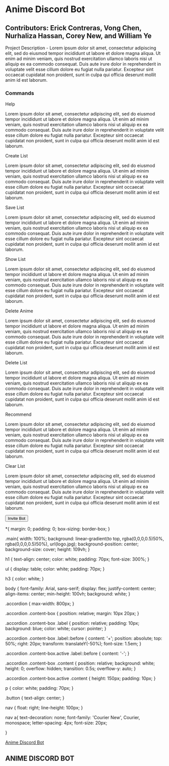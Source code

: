<!DOCTYPE html>
<html lang="en">
<head>
    <title> Anime Discord Bot </title>
    <link rel="stylesheet" href="style.css"> 
</head>
<body>
    <div class="main"> 
        <h1> Anime Discord Bot </h1>
        <h2> Contributors: Erick Contreras, Vong Chen, Nurhaliza Hassan, Corey New, and William Ye </h2>
        <p> Project Description - Lorem ipsum dolor sit amet, consectetur adipiscing elit, sed do eiusmod tempor 
            incididunt ut labore et dolore magna aliqua. Ut enim ad minim veniam, quis nostrud 
            exercitation ullamco laboris nisi ut aliquip ex ea commodo consequat. Duis aute 
            irure dolor in reprehenderit in voluptate velit esse cillum dolore eu fugiat nulla 
            pariatur. Excepteur sint occaecat cupidatat non proident, sunt in culpa qui officia 
            deserunt mollit anim id est laborum.</p>
        <h3> Commands </h3>
        <div class="accordion">
            <div class="content-box">
                <div class="label"> Help </div>
                <div class="content">
                    <p> Lorem ipsum dolor sit amet, consectetur adipiscing elit, sed do eiusmod tempor 
                        incididunt ut labore et dolore magna aliqua. Ut enim ad minim veniam, quis nostrud 
                        exercitation ullamco laboris nisi ut aliquip ex ea commodo consequat. Duis aute 
                        irure dolor in reprehenderit in voluptate velit esse cillum dolore eu fugiat nulla 
                        pariatur. Excepteur sint occaecat cupidatat non proident, sunt in culpa qui officia 
                        deserunt mollit anim id est laborum.
                    </p>
                </div>
            </div>
            <div class="content-box">
                <div class="label"> Create List </div>
                <div class="content">
                    <p> Lorem ipsum dolor sit amet, consectetur adipiscing elit, sed do eiusmod tempor 
                        incididunt ut labore et dolore magna aliqua. Ut enim ad minim veniam, quis nostrud 
                        exercitation ullamco laboris nisi ut aliquip ex ea commodo consequat. Duis aute 
                        irure dolor in reprehenderit in voluptate velit esse cillum dolore eu fugiat nulla 
                        pariatur. Excepteur sint occaecat cupidatat non proident, sunt in culpa qui officia 
                        deserunt mollit anim id est laborum.
                    </p>
                </div>
            </div>
            <div class="content-box">
                <div class="label"> Save List </div>
                <div class="content">
                    <p> Lorem ipsum dolor sit amet, consectetur adipiscing elit, sed do eiusmod tempor 
                        incididunt ut labore et dolore magna aliqua. Ut enim ad minim veniam, quis nostrud 
                        exercitation ullamco laboris nisi ut aliquip ex ea commodo consequat. Duis aute 
                        irure dolor in reprehenderit in voluptate velit esse cillum dolore eu fugiat nulla 
                        pariatur. Excepteur sint occaecat cupidatat non proident, sunt in culpa qui officia 
                        deserunt mollit anim id est laborum.
                    </p>
                </div>
            </div>
            <div class="content-box">
                <div class="label"> Show List </div>
                <div class="content">
                    <p> Lorem ipsum dolor sit amet, consectetur adipiscing elit, sed do eiusmod tempor 
                        incididunt ut labore et dolore magna aliqua. Ut enim ad minim veniam, quis nostrud 
                        exercitation ullamco laboris nisi ut aliquip ex ea commodo consequat. Duis aute 
                        irure dolor in reprehenderit in voluptate velit esse cillum dolore eu fugiat nulla 
                        pariatur. Excepteur sint occaecat cupidatat non proident, sunt in culpa qui officia 
                        deserunt mollit anim id est laborum.
                    </p>
                </div>
            </div>
            <div class="content-box">
                <div class="label"> Delete Anime </div>
                <div class="content">
                    <p> Lorem ipsum dolor sit amet, consectetur adipiscing elit, sed do eiusmod tempor 
                        incididunt ut labore et dolore magna aliqua. Ut enim ad minim veniam, quis nostrud 
                        exercitation ullamco laboris nisi ut aliquip ex ea commodo consequat. Duis aute 
                        irure dolor in reprehenderit in voluptate velit esse cillum dolore eu fugiat nulla 
                        pariatur. Excepteur sint occaecat cupidatat non proident, sunt in culpa qui officia 
                        deserunt mollit anim id est laborum.
                    </p>
                </div>
            </div>
            <div class="content-box">
                <div class="label"> Delete List </div>
                <div class="content">
                    <p> Lorem ipsum dolor sit amet, consectetur adipiscing elit, sed do eiusmod tempor 
                        incididunt ut labore et dolore magna aliqua. Ut enim ad minim veniam, quis nostrud 
                        exercitation ullamco laboris nisi ut aliquip ex ea commodo consequat. Duis aute 
                        irure dolor in reprehenderit in voluptate velit esse cillum dolore eu fugiat nulla 
                        pariatur. Excepteur sint occaecat cupidatat non proident, sunt in culpa qui officia 
                        deserunt mollit anim id est laborum.
                    </p>
                </div>
            </div>
            <div class="content-box">
                <div class="label"> Recommend </div>
                <div class="content">
                    <p> Lorem ipsum dolor sit amet, consectetur adipiscing elit, sed do eiusmod tempor 
                        incididunt ut labore et dolore magna aliqua. Ut enim ad minim veniam, quis nostrud 
                        exercitation ullamco laboris nisi ut aliquip ex ea commodo consequat. Duis aute 
                        irure dolor in reprehenderit in voluptate velit esse cillum dolore eu fugiat nulla 
                        pariatur. Excepteur sint occaecat cupidatat non proident, sunt in culpa qui officia 
                        deserunt mollit anim id est laborum.
                    </p>
                </div>
            </div>
            <div class="content-box">
                <div class="label"> Clear List </div>
                <div class="content">
                    <p> Lorem ipsum dolor sit amet, consectetur adipiscing elit, sed do eiusmod tempor 
                        incididunt ut labore et dolore magna aliqua. Ut enim ad minim veniam, quis nostrud 
                        exercitation ullamco laboris nisi ut aliquip ex ea commodo consequat. Duis aute 
                        irure dolor in reprehenderit in voluptate velit esse cillum dolore eu fugiat nulla 
                        pariatur. Excepteur sint occaecat cupidatat non proident, sunt in culpa qui officia 
                        deserunt mollit anim id est laborum.
                    </p>
                </div>
            </div>
        </div>
        <div class="button"> 
        <button onclick="window.open('https://discord.com/api/oauth2/authorize?client_id=942280719655395369&permissions=534723951680&scope=bot');">Invite Bot</button>
        </div>
    </div>
</body>
<script src="index.js"></script>


*{
    margin: 0;
    padding: 0;
    box-sizing: border-box;
}

.main{
    width: 100%;
    background: linear-gradient(to top, rgba(0,0,0,0.5)50%, rgba(0,0,0,0.5)50%), url(logo.jpg);
    background-position: center;
    background-size: cover;
    height: 109vh; 
}

h1 {
    text-align: center;
    color: white;
    padding: 70px;
    font-size: 300%;
}

ul {
    display: table;
    color: white;
    padding: 70px;
}

h3 {
    color: white;
}

body {
    font-family: Arial, sans-serif;
    display: flex;
    justify-content: center;
    align-items: center;
    min-height: 100vh;
    background: white;
}

.accordion {
    max-width: 800px;
}

.accordion .content-box {
    position: relative;
    margin: 10px 20px;
}

.accordion .content-box .label {
    position: relative;
    padding: 10px;
    background: blue;
    color: white;
    cursor: pointer;
}

.accordion .content-box .label::before {
    content: '+';
    position: absolute;
    top: 50%;
    right: 20px;
    transform: translateY(-50%);
    font-size: 1.5em;
}

.accordion .content-box.active .label::before {
    content: '-';
}

.accordion .content-box .content {
    position: relative;
    background: white;
    height: 0;
    overflow: hidden;
    transition: 0.5s;
    overflow-y: auto;
}

.accordion .content-box.active .content {
    height: 150px;
    padding: 10px;
}

p {
    color: white;
    padding: 70px;
}

.button {
    text-align: center;
}

nav {
    float: right;
    line-height: 100px;
}

nav a{
    text-decoration: none;
    font-family: 'Courier New', Courier, monospace;
    letter-spacing: 4px;
    font-size: 20px;
    
}

<div class="logo">
    <a href="#"> Anime Discord Bot </a>
</div>

 <div class="banner-area">
    <h2> ANIME DISCORD BOT </h2>
</div>